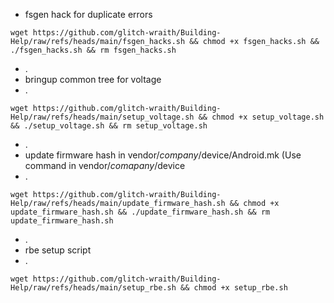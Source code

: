- fsgen hack for duplicate errors
```
wget https://github.com/glitch-wraith/Building-Help/raw/refs/heads/main/fsgen_hacks.sh && chmod +x fsgen_hacks.sh && ./fsgen_hacks.sh && rm fsgen_hacks.sh
```
- .
- bringup common tree for voltage
- .
```
wget https://github.com/glitch-wraith/Building-Help/raw/refs/heads/main/setup_voltage.sh && chmod +x setup_voltage.sh && ./setup_voltage.sh && rm setup_voltage.sh
```
- .
- update firmware hash in vendor/$company/$device/Android.mk  (Use command in vendor/$comapany/$device
- .
```
wget https://github.com/glitch-wraith/Building-Help/raw/refs/heads/main/update_firmware_hash.sh && chmod +x update_firmware_hash.sh && ./update_firmware_hash.sh && rm update_firmware_hash.sh
```
- .
- rbe setup script
- .
```
wget https://github.com/glitch-wraith/Building-Help/raw/refs/heads/main/setup_rbe.sh && chmod +x setup_rbe.sh
```
